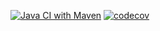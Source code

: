 

[![Java CI with Maven](https://github.com/aswsx/job4j_grabber/actions/workflows/maven.yml/badge.svg)](https://github.com/aswsx/job4j_grabber/actions/workflows/maven.yml)
[![codecov](https://codecov.io/gh/aswsx/job4j_grabber/branch/master/graph/badge.svg?token=Ab8XlU9jKo)](https://codecov.io/gh/aswsx/job4j_grabber)
